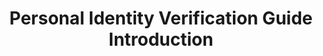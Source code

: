 ---
layout: page
title:  Personal Identity Verification Guide Introduction
collection: piv
permalink: /intro-piv/
sidenav: piv
---